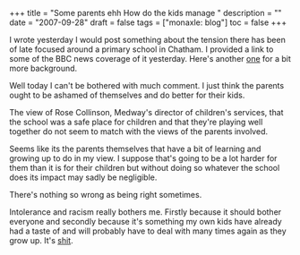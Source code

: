 +++
title = "Some parents ehh  How do the kids manage "
description = ""
date = "2007-09-28"
draft = false
tags = ["monaxle: blog"]
toc = false
+++

I wrote yesterday I would post something about the tension there has been of late focused around a primary school in Chatham. I provided a link to some of the BBC news coverage of it yesterday. Here's another [one](http://news.bbc.co.uk/1/hi/england/kent/7011313.stm) for a bit more background.

Well today I can't be bothered with much comment. I just think the parents ought to be ashamed of themselves and do better for their kids.

The view of Rose Collinson, Medway's director of children's services, that the school was a safe place for children and that they're playing well together do not seem to match with the views of the parents involved.

Seems like its the parents themselves that have a bit of learning and growing up to do in my view. I suppose that's going to be a lot harder for them than it is for their children but without doing so whatever the school does its impact may sadly be negligible.

There's nothing so wrong as being right sometimes.

Intolerance and racism really bothers me. Firstly because it should bother everyone and secondly because it's something my own kids have already had a taste of and will probably have to deal with many times again as they grow up. It's [shit](https://listed.to/@alxtrnr/59002/piece-of-shit).